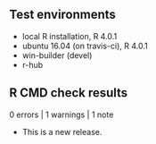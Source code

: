 ## Test environments
* local R installation, R 4.0.1
* ubuntu 16.04 (on travis-ci), R 4.0.1
* win-builder (devel)
* r-hub

## R CMD check results

0 errors | 1 warnings | 1 note



* This is a new release.
